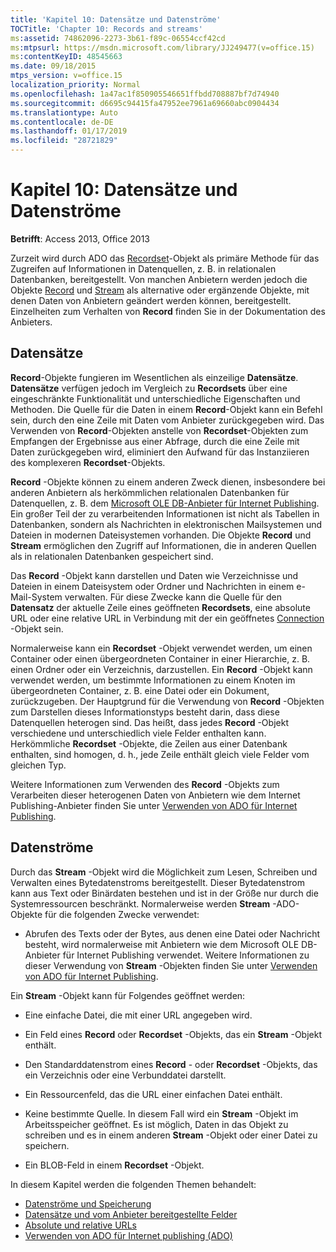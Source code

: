 ```yaml
---
title: 'Kapitel 10: Datensätze und Datenströme'
TOCTitle: 'Chapter 10: Records and streams'
ms:assetid: 74862096-2273-3b61-f89c-06554ccf42cd
ms:mtpsurl: https://msdn.microsoft.com/library/JJ249477(v=office.15)
ms:contentKeyID: 48545663
ms.date: 09/18/2015
mtps_version: v=office.15
localization_priority: Normal
ms.openlocfilehash: 1a47ac1f850905546651ffbdd708887bf7d74940
ms.sourcegitcommit: d6695c94415fa47952ee7961a69660abc0904434
ms.translationtype: Auto
ms.contentlocale: de-DE
ms.lasthandoff: 01/17/2019
ms.locfileid: "28721829"
---
```

# <a name="chapter-10-records-and-streams"></a>Kapitel 10: Datensätze und Datenströme

**Betrifft**: Access 2013, Office 2013

Zurzeit wird durch ADO das [Recordset](recordset-object-ado.md)-Objekt als primäre Methode für das Zugreifen auf Informationen in Datenquellen, z. B. in relationalen Datenbanken, bereitgestellt. Von manchen Anbietern werden jedoch die Objekte [Record](record-object-ado.md) und [Stream](stream-object-ado.md) als alternative oder ergänzende Objekte, mit denen Daten von Anbietern geändert werden können, bereitgestellt. Einzelheiten zum Verhalten von **Record** finden Sie in der Dokumentation des Anbieters.

## <a name="records"></a>Datensätze

**Record**-Objekte fungieren im Wesentlichen als einzeilige **Datensätze**. **Datensätze** verfügen jedoch im Vergleich zu **Recordsets** über eine eingeschränkte Funktionalität und unterschiedliche Eigenschaften und Methoden. Die Quelle für die Daten in einem **Record**-Objekt kann ein Befehl sein, durch den eine Zeile mit Daten vom Anbieter zurückgegeben wird. Das Verwenden von **Record**-Objekten anstelle von **Recordset**-Objekten zum Empfangen der Ergebnisse aus einer Abfrage, durch die eine Zeile mit Daten zurückgegeben wird, eliminiert den Aufwand für das Instanziieren des komplexeren **Recordset**-Objekts.

**Record** -Objekte können zu einem anderen Zweck dienen, insbesondere bei anderen Anbietern als herkömmlichen relationalen Datenbanken für Datenquellen, z. B. dem [Microsoft OLE DB-Anbieter für Internet Publishing](microsoft-ole-db-provider-for-internet-publishing.md). Ein großer Teil der zu verarbeitenden Informationen ist nicht als Tabellen in Datenbanken, sondern als Nachrichten in elektronischen Mailsystemen und Dateien in modernen Dateisystemen vorhanden. Die Objekte **Record** und **Stream** ermöglichen den Zugriff auf Informationen, die in anderen Quellen als in relationalen Datenbanken gespeichert sind.

Das **Record** -Objekt kann darstellen und Daten wie Verzeichnisse und Dateien in einem Dateisystem oder Ordner und Nachrichten in einem e-Mail-System verwalten. Für diese Zwecke kann die Quelle für den **Datensatz** der aktuelle Zeile eines geöffneten **Recordsets**, eine absolute URL oder eine relative URL in Verbindung mit der ein geöffnetes [Connection](connection-object-ado.md) -Objekt sein.

Normalerweise kann ein **Recordset** -Objekt verwendet werden, um einen Container oder einen übergeordneten Container in einer Hierarchie, z. B. einen Ordner oder ein Verzeichnis, darzustellen. Ein **Record** -Objekt kann verwendet werden, um bestimmte Informationen zu einem Knoten im übergeordneten Container, z. B. eine Datei oder ein Dokument, zurückzugeben. Der Hauptgrund für die Verwendung von **Record** -Objekten zum Darstellen dieses Informationstyps besteht darin, dass diese Datenquellen heterogen sind. Das heißt, dass jedes **Record** -Objekt verschiedene und unterschiedlich viele Felder enthalten kann. Herkömmliche **Recordset** -Objekte, die Zeilen aus einer Datenbank enthalten, sind homogen, d. h., jede Zeile enthält gleich viele Felder vom gleichen Typ.

Weitere Informationen zum Verwenden des **Record** -Objekts zum Verarbeiten dieser heterogenen Daten von Anbietern wie dem Internet Publishing-Anbieter finden Sie unter [Verwenden von ADO für Internet Publishing](using-ado-for-internet-publishing.md).

## <a name="streams"></a>Datenströme

Durch das **Stream** -Objekt wird die Möglichkeit zum Lesen, Schreiben und Verwalten eines Bytedatenstroms bereitgestellt. Dieser Bytedatenstrom kann aus Text oder Binärdaten bestehen und ist in der Größe nur durch die Systemressourcen beschränkt. Normalerweise werden **Stream** -ADO-Objekte für die folgenden Zwecke verwendet:

- Abrufen des Texts oder der Bytes, aus denen eine Datei oder Nachricht besteht, wird normalerweise mit Anbietern wie dem Microsoft OLE DB-Anbieter für Internet Publishing verwendet. Weitere Informationen zu dieser Verwendung von **Stream** -Objekten finden Sie unter [Verwenden von ADO für Internet Publishing](using-ado-for-internet-publishing.md).

Ein **Stream** -Objekt kann für Folgendes geöffnet werden:

- Eine einfache Datei, die mit einer URL angegeben wird.

- Ein Feld eines **Record** oder **Recordset** -Objekts, das ein **Stream** -Objekt enthält.

- Den Standarddatenstrom eines **Record** - oder **Recordset** -Objekts, das ein Verzeichnis oder eine Verbunddatei darstellt.

- Ein Ressourcenfeld, das die URL einer einfachen Datei enthält.

- Keine bestimmte Quelle. In diesem Fall wird ein **Stream** -Objekt im Arbeitsspeicher geöffnet. Es ist möglich, Daten in das Objekt zu schreiben und es in einem anderen **Stream** -Objekt oder einer Datei zu speichern.

- Ein BLOB-Feld in einem **Recordset** -Objekt.

In diesem Kapitel werden die folgenden Themen behandelt:

- [Datenströme und Speicherung](streams-and-persistence.md)
- [Datensätze und vom Anbieter bereitgestellte Felder](records-and-provider-supplied-fields.md)
- [Absolute und relative URLs](absolute-and-relative-urls.md)
- [Verwenden von ADO für Internet publishing (ADO)](using-ado-for-internet-publishing.md)
